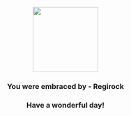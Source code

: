 <p align="center">
    <img src="https://raw.githubusercontent.com/PokeAPI/sprites/master/sprites/pokemon/377.png" width="150" height="150">
</p>
<h3 align="center">You were embraced by - <b>Regirock</b></h3>
<h3 align="center">Have a wonderful day!</h3>
